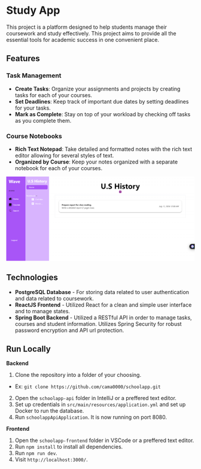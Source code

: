 
# Study App

This project is a platform designed to help students manage their coursework and study effectively. This project aims to provide all the essential tools for academic success in one convenient place.

## Features

### Task Management
- **Create Tasks**: Organize your assignments and projects by creating tasks for each of your courses.
- **Set Deadlines**: Keep track of important due dates by setting deadlines for your tasks.
- **Mark as Complete**: Stay on top of your workload by checking off tasks as you complete them.

### Course Notebooks
- **Rich Text Notepad**: Take detailed and formatted notes with the rich text editor allowing for several styles of text.
- **Organized by Course**: Keep your notes organized with a separate notebook for each of your courses.

<img width="1301" alt="Course Page" src="https://github.com/cama0000/schoolapp/blob/main/schoolapp-frontend/public/assets/images/studyApp.png">

## Technologies
- **PostgreSQL Database** - For storing data related to user authentication and data related to coursework.
- **ReactJS Frontend** - Utilized React for a clean and simple user interface and to manage states.
- **Spring Boot Backend** - Utilized a RESTful API in order to manage tasks, courses and student information. Utilizes Spring Security for robust password encryption and API url protection.

## Run Locally

**Backend**
1. Clone the repository into a folder of your choosing. 
- Ex: `git clone https://github.com/cama0000/schoolapp.git`
2. Open the `schoolapp-api` folder in IntelliJ or a preffered text editor.
3. Set up credentials in `src/main/resources/application.yml` and set up Docker to run the database.
4. Run `schoolappApiApplication`. It is now running on port 8080.

**Frontend**
1. Open the `schoolapp-frontend` folder in VSCode or a preffered text editor.
2. Run `npm install` to install all dependencies.
3. Run `npm run dev`.
4. Visit `http://localhost:3000/`.
